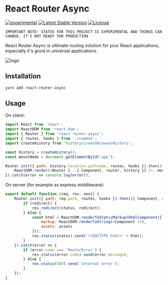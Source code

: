 # React Router Async
[![experimental](http://badges.github.io/stability-badges/dist/experimental.svg)](http://github.com/badges/stability-badges)
[![Latest Stable Version](https://img.shields.io/npm/v/react-router-async.svg?style=flat-square)](https://www.npmjs.com/package/react-router-async)
[![License](https://img.shields.io/npm/l/react-router-async.svg?style=flat-square)](https://www.npmjs.com/package/react-router-async)

``IMPORTANT NOTE! STATUS FOR THIS PROJECT IS EXPERIMENTAL AND THINGS CAN CHANGE, IT'S NOT READY FOR PRODUCTION``

React Router Async is ultimate routing solution for your React applications, especially it's good in universal applications.

![logo](https://router-async.github.io/react-router-async/logo.svg)

## Installation
```bash
yarn add react-router-async
```

## Usage
On client:
```javascript 
import React from 'react';
import ReactDOM from 'react-dom';
import { Router } from 'react-router-async';
import { routes, hooks } from './common';
import createHistory from 'history/createBrowserHistory';

const history = createHistory();
const mountNode = document.getElementById('app');

Router.init({ path: history.location.pathname, routes, hooks }).then(({ Router, Component, router, callback }) => {
    ReactDOM.render(<Router {...{ Component, router, history }} />, mountNode, callback);
}).catch(error => console.log(error));
```

On server (for example as express middleware):
```javascript 
export default function (req, res, next) {
    Router.init({ path: req.path, routes, hooks }).then(({ Component, status, redirect }) => {
        if (redirect) {
            res.redirect(status, redirect);
        } else {
            const html = ReactDOM.renderToStaticMarkup(HtmlComponent({
                markup: ReactDOM.renderToString(<Component />),
                assets: assets
            }));
            res.status(status).send('<!DOCTYPE html>' + html);
        }
    }).catch(error => {
        if (error.name === 'RouterError') {
            res.status(error.code).send(error.message);
        } else {
            res.status(500).send('Internal error');
        }
    });
}
```

